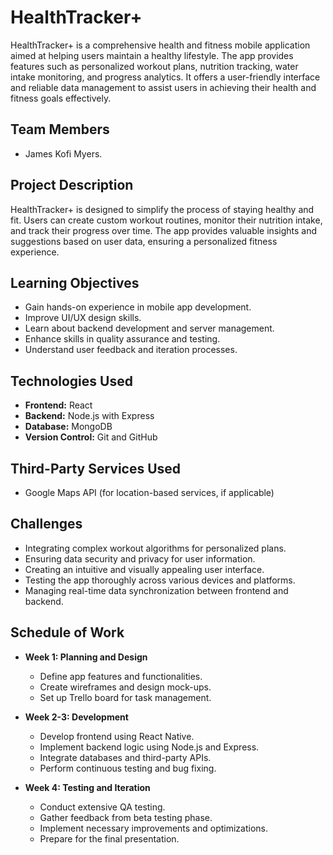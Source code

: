 # HealthTracker+

HealthTracker+ is a comprehensive health and fitness mobile application aimed at helping users maintain a healthy lifestyle. The app provides features such as personalized workout plans, nutrition tracking, water intake monitoring, and progress analytics. It offers a user-friendly interface and reliable data management to assist users in achieving their health and fitness goals effectively.

## Team Members
- James Kofi Myers.


## Project Description

HealthTracker+ is designed to simplify the process of staying healthy and fit. Users can create custom workout routines, monitor their nutrition intake, and track their progress over time. The app provides valuable insights and suggestions based on user data, ensuring a personalized fitness experience.

## Learning Objectives

- Gain hands-on experience in mobile app development.
- Improve UI/UX design skills.
- Learn about backend development and server management.
- Enhance skills in quality assurance and testing.
- Understand user feedback and iteration processes.

## Technologies Used

- **Frontend:** React
- **Backend:** Node.js with Express
- **Database:** MongoDB
- **Version Control:** Git and GitHub

## Third-Party Services Used

- Google Maps API (for location-based services, if applicable)

## Challenges

- Integrating complex workout algorithms for personalized plans.
- Ensuring data security and privacy for user information.
- Creating an intuitive and visually appealing user interface.
- Testing the app thoroughly across various devices and platforms.
- Managing real-time data synchronization between frontend and backend.

## Schedule of Work

- **Week 1: Planning and Design**
  - Define app features and functionalities.
  - Create wireframes and design mock-ups.
  - Set up Trello board for task management.

- **Week 2-3: Development**
  - Develop frontend using React Native.
  - Implement backend logic using Node.js and Express.
  - Integrate databases and third-party APIs.
  - Perform continuous testing and bug fixing.

- **Week 4: Testing and Iteration**
  - Conduct extensive QA testing.
  - Gather feedback from beta testing phase.
  - Implement necessary improvements and optimizations.
  - Prepare for the final presentation.



